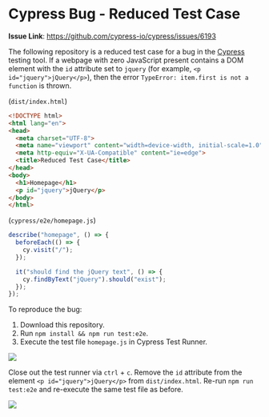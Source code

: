 # Cypress Bug - Reduced Test Case

**Issue Link**: https://github.com/cypress-io/cypress/issues/6193

The following repository is a reduced test case for a bug in the [Cypress](https://github.com/cypress-io/cypress) testing tool. If a webpage with zero JavaScript present contains a DOM element with the `id` attribute set to `jquery` (for example, `<p id="jquery">jQuery</p>`), then the error `TypeError: item.first is not a function` is thrown. 

(`dist/index.html`)
```html
<!DOCTYPE html>
<html lang="en">
<head>
  <meta charset="UTF-8">
  <meta name="viewport" content="width=device-width, initial-scale=1.0">
  <meta http-equiv="X-UA-Compatible" content="ie=edge">
  <title>Reduced Test Case</title>
</head>
<body>
  <h1>Homepage</h1>
  <p id="jquery">jQuery</p>
</body>
</html>
```

(`cypress/e2e/homepage.js`)
```javascript
describe("homepage", () => {
  beforeEach(() => {
    cy.visit("/");
  });

  it("should find the jQuery text", () => {
    cy.findByText("jQuery").should("exist");
  });
});
```

To reproduce the bug:

1. Download this repository.
2. Run `npm install && npm run test:e2e`.
3. Execute the test file `homepage.js` in Cypress Test Runner.

![](https://www.dl.dropboxusercontent.com/s/8hvbcvkljnzctg0/Screenshot%202020-01-18%2002.46.54.png)

Close out the test runner via `ctrl` + `c`. Remove the `id` attribute from the element `<p id="jquery">jQuery</p>` from `dist/index.html`. Re-run `npm run test:e2e` and re-execute the same test file as before.

![](https://www.dl.dropboxusercontent.com/s/aqndudvfve9a51o/Screenshot%202020-01-18%2003.00.45.png)

